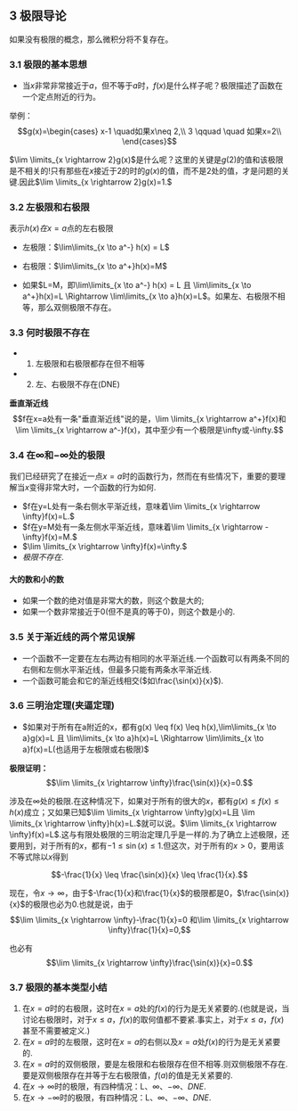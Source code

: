 ## 3 极限导论
如果没有极限的概念，那么微积分将不复存在。
### 3.1 极限的基本思想
- 当$x$非常非常接近于$a$，但不等于$a$时，$f(x)$是什么样子呢？极限描述了函数在一个定点附近的行为。

举例：
$$g(x)=\begin{cases}
    x-1 \quad如果x\neq 2,\\
    3 \qquad \quad 如果x=2\\
\end{cases}$$

$\lim \limits_{x \rightarrow 2}g(x)$是什么呢？这里的关键是$g(2)$的值和该极限是不相关的!只有那些在$x$接近于2的时的$g(x)$的值，而不是2处的值，才是问题的关键.因此$\lim \limits_{x \rightarrow 2}g(x)=1.$

### 3.2 左极限和右极限
表示$h(x)在x=a$点的左右极限

- 左极限：$\lim\limits_{x \to a^-} h(x) = L$
- 右极限：$\lim\limits_{x \to a^+}h(x)=M$

- 如果$L=M，即\lim\limits_{x \to a^-} h(x) = L  且  \lim\limits_{x \to a^+}h(x)=L \Rightarrow \lim\limits_{x \to a}h(x)=L$。如果左、右极限不相等，那么双侧极限不存在。

### 3.3 何时极限不存在
- 1. 左极限和右极限都存在但不相等
- 2. 左、右极限不存在(DNE)

**垂直渐近线**
$$f在x=a处有一条"垂直渐近线"说的是，\lim \limits_{x \rightarrow a^+}f(x)和\lim \limits_{x \rightarrow a^-}f(x)，其中至少有一个极限是\infty或-\infty.$$

### 3.4 在$\infty$和$-$$\infty$处的极限
我们已经研究了在接近一点$x=a$时的函数行为，然而在有些情况下，重要的要理解当$x$变得非常大时，一个函数的行为如何.
- $f在y=L处有一条右侧水平渐近线，意味着\lim \limits_{x \rightarrow \infty}f(x)=L.$
- $f在y=M处有一条左侧水平渐近线，意味着\lim \limits_{x \rightarrow -\infty}f(x)=M.$
- $\lim \limits_{x \rightarrow \infty}f(x)=\infty.$
- $极限不存在.$

#### 大的数和小的数
- 如果一个数的绝对值是非常大的数，则这个数是大的;
- 如果一个数非常接近于0(但不是真的等于0)，则这个数是小的.

### 3.5 关于渐近线的两个常见误解
- 一个函数不一定要在左右两边有相同的水平渐近线.一个函数可以有两条不同的右侧和左侧水平渐近线，但最多只能有两条水平渐近线.
- 一个函数可能会和它的渐近线相交($如\frac{\sin(x)}{x}$).


### 3.6 三明治定理(夹逼定理)
- $如果对于所有在a附近的x，都有g(x) \leq f(x) \leq h(x),\lim\limits_{x \to a}g(x)=L 且 \lim\limits_{x \to a}h(x)=L 
\Rightarrow \lim\limits_{x \to a}f(x)=L(也适用于左极限或右极限)$

**极限证明：**
$$\lim \limits_{x \rightarrow \infty}\frac{\sin(x)}{x}=0.$$

涉及在$\infty$处的极限.在这种情况下，如果对于所有的很大的$x$，都有$g(x) \leq f(x) \leq h(x)$成立；又如果已知$\lim \limits_{x \rightarrow \infty}g(x)=L且 \lim \limits_{x \rightarrow \infty}h(x)=L.$就可以说。$\lim \limits_{x \rightarrow \infty}f(x)=L$.这与有限处极限的三明治定理几乎是一样的.为了确立上述极限，还要用到，对于所有的$x$，都有$-1 \leq \sin(x) \leq 1.$但这次，对于所有的$x>0$，要用该不等式除以$x$得到

$$-\frac{1}{x} \leq \frac{\sin(x)}{x} \leq \frac{1}{x}.$$

现在，令$x \rightarrow \infty$，由于$-\frac{1}{x}和\frac{1}{x}$的极限都是0，$\frac{\sin(x)}{x}$的极限也必为0.也就是说，由于
$$\lim \limits_{x \rightarrow \infty}-\frac{1}{x}=0 和\lim \limits_{x \rightarrow \infty}\frac{1}{x}=0,$$

也必有
$$\lim \limits_{x \rightarrow \infty}\frac{\sin(x)}{x}=0.$$


### 3.7 极限的基本类型小结
1. 在$x=a$时的右极限，这时在$x=a$处的$f(x)$的行为是无关紧要的.(也就是说，当讨论右极限时，对于$x \leq a，f(x)$的取何值都不要紧.事实上，对于$x\leq a，f(x)$甚至不需要被定义.)
2. 在$x=a$时的左极限，这时在$x=a$的右侧以及$x=a$处$f(x)$的行为是无关紧要的.
3. 在$x=a$时的双侧极限，要是左极限和右极限存在但不相等.则双侧极限不存在.要是双侧极限存在并等于左右极限值，$f(a)$的值是无关紧要的.
4. 在$x\rightarrow \infty$时的极限，有四种情况：L、$\infty$、$-\infty$、$DNE$.
5. 在$x\rightarrow -\infty$时的极限，有四种情况：L、$\infty$、$-\infty$、$DNE$.